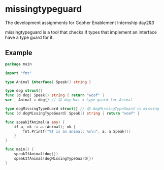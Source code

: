 # missingtypeguard

The development assignments for Gopher Enablement Internship day2&3

missingtypeguard is a tool that checks if types that implement an interface have a type guard for it.

## Example

```go
package main

import "fmt"

type Animal interface{ Speak() string }

type dog struct{}
func (d dog) Speak() string { return "woof" }
var _ Animal = dog{} // 😃 dog has a type guard for Animal

type dogMissingTypeGuard struct{} // 😡 dogMissingTypeGuard is missing atype guard for Animal"
func (d dogMissingTypeGuard) Speak() string { return "woof" }

func speakIfAnimal(a any) {
    if a, ok := a.(Animal); ok {
        fmt.Printf("%T is an animal: %s\n", a, a.Speak())
    }
}

func main() {
    speakIfAnimal(dog{})
    speakIfAnimal(dogMissingTypeGuard{})
}
```
